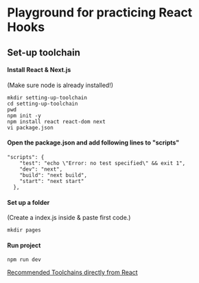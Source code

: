 # Playground for practicing React Hooks

## Set-up toolchain 

#### Install React & Next.js
(Make sure node is already installed!)
```
mkdir setting-up-toolchain
cd setting-up-toolchain
pwd
npm init -y
npm install react react-dom next
vi package.json
```

#### Open the package.json and add following lines to "scripts"
```
"scripts": {
    "test": "echo \"Error: no test specified\" && exit 1",
    "dev": "next",
    "build": "next build",
    "start": "next start"
  },
```

#### Set up a folder 
(Create a index.js inside & paste first code.)
```
mkdir pages
```

#### Run project
```
npm run dev
```

[Recommended Toolchains directly from React](reactjs.org/docs/create-a-new-react-app.html)